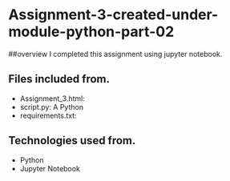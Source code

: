 # Assignment-3-created-under-module-python-part-02

##overview
I completed this assignment using jupyter notebook.

## Files included from.
* Assignment_3.html: 
* script.py: A Python  
* requirements.txt:

## Technologies used from.
* Python
* Jupyter Notebook
